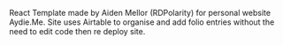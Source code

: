React Template made by Aiden Mellor (RDPolarity) for personal website Aydie.Me. Site uses Airtable to organise and add folio entries without the need to edit code then re deploy site.

